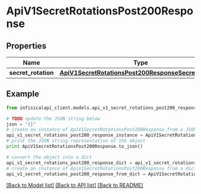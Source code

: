 # ApiV1SecretRotationsPost200Response


## Properties
Name | Type | Description | Notes
------------ | ------------- | ------------- | -------------
**secret_rotation** | [**ApiV1SecretRotationsPost200ResponseSecretRotation**](ApiV1SecretRotationsPost200ResponseSecretRotation.md) |  | 

## Example

```python
from infisicalapi_client.models.api_v1_secret_rotations_post200_response import ApiV1SecretRotationsPost200Response

# TODO update the JSON string below
json = "{}"
# create an instance of ApiV1SecretRotationsPost200Response from a JSON string
api_v1_secret_rotations_post200_response_instance = ApiV1SecretRotationsPost200Response.from_json(json)
# print the JSON string representation of the object
print ApiV1SecretRotationsPost200Response.to_json()

# convert the object into a dict
api_v1_secret_rotations_post200_response_dict = api_v1_secret_rotations_post200_response_instance.to_dict()
# create an instance of ApiV1SecretRotationsPost200Response from a dict
api_v1_secret_rotations_post200_response_from_dict = ApiV1SecretRotationsPost200Response.from_dict(api_v1_secret_rotations_post200_response_dict)
```
[[Back to Model list]](../README.md#documentation-for-models) [[Back to API list]](../README.md#documentation-for-api-endpoints) [[Back to README]](../README.md)


